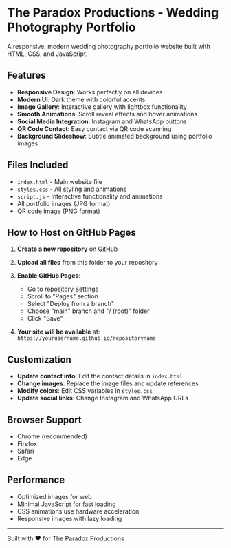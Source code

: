 # The Paradox Productions - Wedding Photography Portfolio

A responsive, modern wedding photography portfolio website built with HTML, CSS, and JavaScript.

## Features

- **Responsive Design**: Works perfectly on all devices
- **Modern UI**: Dark theme with colorful accents
- **Image Gallery**: Interactive gallery with lightbox functionality
- **Smooth Animations**: Scroll reveal effects and hover animations
- **Social Media Integration**: Instagram and WhatsApp buttons
- **QR Code Contact**: Easy contact via QR code scanning
- **Background Slideshow**: Subtle animated background using portfolio images

## Files Included

- `index.html` - Main website file
- `styles.css` - All styling and animations
- `script.js` - Interactive functionality and animations
- All portfolio images (JPG format)
- QR code image (PNG format)

## How to Host on GitHub Pages

1. **Create a new repository** on GitHub
2. **Upload all files** from this folder to your repository
3. **Enable GitHub Pages**:
   - Go to repository Settings
   - Scroll to "Pages" section
   - Select "Deploy from a branch"
   - Choose "main" branch and "/ (root)" folder
   - Click "Save"

4. **Your site will be available** at: `https://yourusername.github.io/repositoryname`

## Customization

- **Update contact info**: Edit the contact details in `index.html`
- **Change images**: Replace the image files and update references
- **Modify colors**: Edit CSS variables in `styles.css`
- **Update social links**: Change Instagram and WhatsApp URLs

## Browser Support

- Chrome (recommended)
- Firefox
- Safari
- Edge

## Performance

- Optimized images for web
- Minimal JavaScript for fast loading
- CSS animations use hardware acceleration
- Responsive images with lazy loading

---

Built with ❤️ for The Paradox Productions
